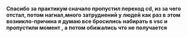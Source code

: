 **Спасибо за практикум сначало пропустил переход cd, из за чего отстал, потом нагнал,много затруднений у людей как раз в этом возникло-причина я думаю все бросились набирать  в vsc и пропустили момент , а потом обижались что не получается**



